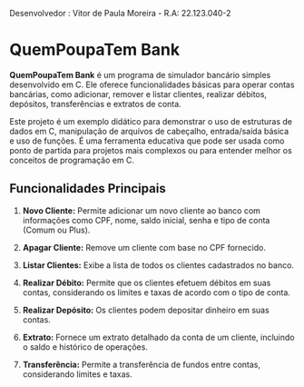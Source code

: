Desenvolvedor : Vitor de Paula Moreira - R.A: 22.123.040-2


# QuemPoupaTem Bank

**QuemPoupaTem Bank** é um programa de simulador bancário simples desenvolvido em C. Ele oferece funcionalidades básicas para operar contas bancárias, como adicionar, remover e listar clientes, realizar débitos, depósitos, transferências e extratos de conta.

Este projeto é um exemplo didático para demonstrar o uso de estruturas de dados em C, manipulação de arquivos de cabeçalho, entrada/saída básica e uso de funções. É uma ferramenta educativa que pode ser usada como ponto de partida para projetos mais complexos ou para entender melhor os conceitos de programação em C.

## Funcionalidades Principais

1. **Novo Cliente:** Permite adicionar um novo cliente ao banco com informações como CPF, nome, saldo inicial, senha e tipo de conta (Comum ou Plus).

2. **Apagar Cliente:** Remove um cliente com base no CPF fornecido.

3. **Listar Clientes:** Exibe a lista de todos os clientes cadastrados no banco.

4. **Realizar Débito:** Permite que os clientes efetuem débitos em suas contas, considerando os limites e taxas de acordo com o tipo de conta.

5. **Realizar Depósito:** Os clientes podem depositar dinheiro em suas contas.

6. **Extrato:** Fornece um extrato detalhado da conta de um cliente, incluindo o saldo e histórico de operações.

7. **Transferência:** Permite a transferência de fundos entre contas, considerando limites e taxas.




